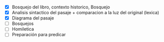 - [x] Bosquejo del libro, contexto historico, Bosquejo
- [x] Analisis sintactico del pasaje + comparacion a la luz del original (lexica)
- [x] Diagrama del pasaje
- [ ] Bosquejos
- [ ] Homiletica
- [ ] Preparación para predicar
